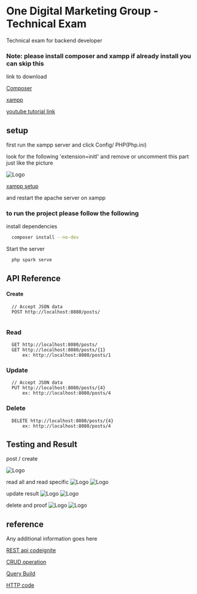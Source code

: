 
# One Digital Marketing Group - Technical Exam 

Technical exam for backend developer




### Note: please install composer and xampp if already install you can skip this

link to download

[Composer](https://getcomposer.org/)

[xampp](https://www.apachefriends.org/download.html)

[youtube tutorial link](https://youtu.be/0VczFSu78uI?si=A251YxHVafHVwFZE )


## setup 

first run the xampp server and click Config/ PHP(Php.ini)

look for the following 'extension=initl' and remove or uncomment this part just like the picture

![Logo](https://github.com/Fsociety-Mrn/one-dmg-exam/blob/main/resources/setup%20intl.png)

[xampp setup](https://stackoverflow.com/questions/60250533/codeigniter-4-problem-installing-with-composer)

and restart the apache server on xampp

### to run the project please follow the following

install dependencies 
```bash
  composer install --no-dev
```

Start the server

```bash
  php spark serve
```


## API Reference

#### Create

``` API endpoints
  // Accept JSON data
  POST http://localhost:8080/posts/
  
```
### Read
``` API endpoints
  GET http://localhost:8080/posts/
  GET http://localhost:8080/posts/{1}
      ex: http://localhost:8080/posts/1
```
### Update
``` API endpoints
  // Accept JSON data
  PUT http://localhost:8080/posts/{4}
      ex: http://localhost:8080/posts/4
```
### Delete
``` API endpoints
  DELETE http://localhost:8080/posts/{4}
      ex: http://localhost:8080/posts/4
```



## Testing and Result

post / create

![Logo](https://github.com/Fsociety-Mrn/one-dmg-exam/blob/main/resources/create.png)

read all and read specific
![Logo](https://github.com/Fsociety-Mrn/one-dmg-exam/blob/main/resources/readall.png)
![Logo](https://github.com/Fsociety-Mrn/one-dmg-exam/blob/main/resources/read%209.png)

update result
![Logo](https://github.com/Fsociety-Mrn/one-dmg-exam/blob/main/resources/update.png)
![Logo](https://github.com/Fsociety-Mrn/one-dmg-exam/blob/main/resources/update%20proof.png)

delete and proof
![Logo](https://github.com/Fsociety-Mrn/one-dmg-exam/blob/main/resources/delete%209.png)
![Logo](https://github.com/Fsociety-Mrn/one-dmg-exam/blob/main/resources/deleteed%209.png)




## reference

Any additional information goes here

[REST api codeignite](https://codeigniter4.github.io/userguide/incoming/restful.html)

[CRUD operation](https://medium.com/@choirulihwan/how-to-create-crud-operation-with-codeigniter-4-and-react-js-fb54d28c923c)

[Query Build](https://codeigniter.com/user_guide/database/query_builder.html)

[HTTP code](https://developer.mozilla.org/en-US/docs/Web/HTTP/Status#successful_responses)